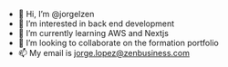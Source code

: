 - 👋 Hi, I’m @jorgelzen
- 👀 I’m interested in back end development
- 🌱 I’m currently learning AWS and Nextjs
- 💞️ I’m looking to collaborate on the formation portfolio
- 📫 My email is jorge.lopez@zenbusiness.com

<!---
jorgelzen/jorgelzen is a ✨ special ✨ repository because its `README.md` (this file) appears on your GitHub profile.
You can click the Preview link to take a look at your changes.
--->
